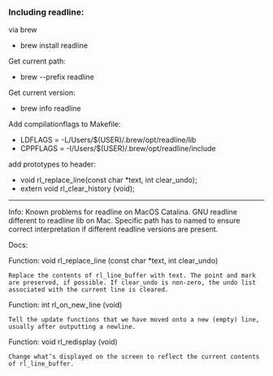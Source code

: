 ### Including readline:
via brew

- brew install readline

Get current path:
- brew --prefix readline

Get current version:
- brew info readline

Add compilationflags to Makefile:
- LDFLAGS		= -L/Users/$(USER)/.brew/opt/readline/lib
- CPPFLAGS	= -I/Users/$(USER)/.brew/opt/readline/include

add prototypes to header:
- void 	rl_replace_line(const char *text, int clear_undo);
- extern void rl_clear_history (void);


------------------------------------------------------------
Info:
Known problems for readline on MacOS Catalina.
GNU readline different to readline lib on Mac.
Specific path has to named to ensure correct interpretation if different readline versions are present.


Docs:

Function: void rl_replace_line (const char *text, int clear_undo)

    Replace the contents of rl_line_buffer with text. The point and mark are preserved, if possible. If clear_undo is non-zero, the undo list associated with the current line is cleared. 


Function: int rl_on_new_line (void)

    Tell the update functions that we have moved onto a new (empty) line, usually after outputting a newline. 

Function: void rl_redisplay (void)

    Change what’s displayed on the screen to reflect the current contents of rl_line_buffer. 